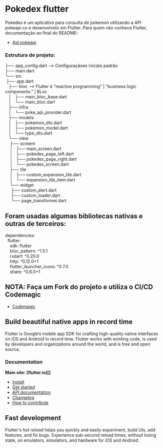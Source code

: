 # Pokedex flutter

Pokedex é um aplicativo para consulta de pokemon utilizando a API pokeapi.co e desenvolvido em Flutter.
Para quem não conhece Flutter, documentação ao final do README:
* [Api pokeapi](https://pokeapi.co)

### Estrutura de projeto:

├── app_config.dart  --> Configuraçãoes iniciais padrão  
├── main.dart  
└── src  
&nbsp;├── app.dart  
&nbsp;&nbsp;    ├── bloc --> Flutter é "reactive programming" | “business logic components.” | BLoc  
&nbsp;&nbsp;    │   ├── main_bloc_base.dart  
&nbsp;&nbsp;    │   └── main_bloc.dart  
&nbsp;&nbsp;    ├── infra  
&nbsp;&nbsp;    │   └── poke_api_provider.dart  
&nbsp;&nbsp;    ├── models  
&nbsp;&nbsp;    │   ├── pokemon_dto.dart  
&nbsp;&nbsp;    │   ├── pokemon_model.dart  
&nbsp;&nbsp;    │   └── type_dto.dart  
&nbsp;&nbsp;    └── view  
&nbsp;&nbsp;&nbsp;        ├── screem  
&nbsp;&nbsp;&nbsp;        │   ├── main_screen.dart  
&nbsp;&nbsp;&nbsp;        │   ├── pokedex_page_left.dart  
&nbsp;&nbsp;&nbsp;        │   ├── pokedex_page_right.dart  
&nbsp;&nbsp;&nbsp;        │   └── pokedex_screen.dart  
&nbsp;&nbsp;&nbsp;        ├── tile  
&nbsp;&nbsp;&nbsp;        │   ├── custom_expansion_tile.dart  
&nbsp;&nbsp;&nbsp;        │   └── expansion_tile_item.dart  
&nbsp;&nbsp;&nbsp;        └── widget  
&nbsp;&nbsp;&nbsp;&nbsp;            ├── custom_alert.dart  
&nbsp;&nbsp;&nbsp;&nbsp;            ├── custom_loader.dart  
&nbsp;&nbsp;&nbsp;&nbsp;            └── page_transformer.dart   

## Foram usadas algumas bibliotecas nativas e outras de terceiros:
dependencies:  
   &nbsp;&nbsp;flutter:  
   &nbsp;&nbsp;&nbsp;&nbsp;sdk: flutter  
   &nbsp;&nbsp;&nbsp;&nbsp;bloc_pattern: ^1.5.1  
   &nbsp;&nbsp;&nbsp;&nbsp;rxdart: ^0.20.0  
   &nbsp;&nbsp;&nbsp;&nbsp;http: ^0.12.0+1  
   &nbsp;&nbsp;&nbsp;&nbsp;flutter_launcher_icons: ^0.7.0  
   &nbsp;&nbsp;&nbsp;&nbsp;share: ^0.6.0+1  

## NOTA: Faça um Fork do projeto e utiliza o CI/CD Codemagic
* [Codemagic](https://codemagic.io/)


## Build beautiful native apps in record time

Flutter is Google’s mobile app SDK for crafting high-quality native interfaces on iOS and Android in record time. Flutter works with existing code, is used by developers and organizations around the world, and is free and open source.

### Documentation

**Main site: [flutter.io][]**
* [Install](https://flutter.io/get-started/install/)
* [Get started](https://flutter.io/get-started/)
* [API documentation](https://docs.flutter.io/)
* [Changelog](https://github.com/flutter/flutter/wiki/Changelog)
* [How to contribute](https://github.com/flutter/flutter/blob/master/CONTRIBUTING.md)

## Fast development

Flutter's <em>hot reload</em> helps you quickly
and easily experiment, build UIs, add features, and fix
bugs. Experience sub-second reload times,
without losing state, on
emulators, simulators, and hardware for iOS
and Android.

